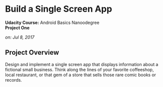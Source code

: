 # Build a Single Screen App
**Udacity Course:** Android Basics Nanoodegree  
**Project One**

*on: Jul 8, 2017*

## Project Overview
Design and implement a single screen app that displays information about a fictional small business. Think along the lines of your favorite coffeeshop, local restaurant, or that gem of a store that sells those rare comic books or records.
